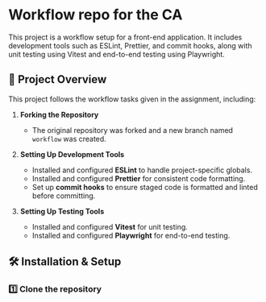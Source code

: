# Workflow repo for the CA

This project is a workflow setup for a front-end application. It includes development tools such as ESLint, Prettier, and commit hooks, along with unit testing using Vitest and end-to-end testing using Playwright.

## 📌 Project Overview

This project follows the workflow tasks given in the assignment, including:

1. **Forking the Repository**  
   - The original repository was forked and a new branch named `workflow` was created.  

2. **Setting Up Development Tools**  
   - Installed and configured **ESLint** to handle project-specific globals.  
   - Installed and configured **Prettier** for consistent code formatting.  
   - Set up **commit hooks** to ensure staged code is formatted and linted before committing.  

3. **Setting Up Testing Tools**  
   - Installed and configured **Vitest** for unit testing.  
   - Installed and configured **Playwright** for end-to-end testing.  

## 🛠 Installation & Setup

### 1️⃣ Clone the repository